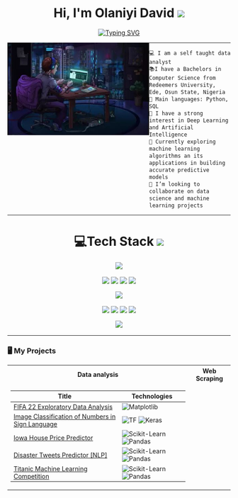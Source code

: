 <h1 align=center>
Hi, I'm Olaniyi David
<img src="https://user-images.githubusercontent.com/75603128/231256750-dbd6f6e5-c26a-448b-bca1-9fd556a918fd.gif" width="30">
</h1> 

<p align = "center">
<a href="https://git.io/typing-svg"><img src="https://readme-typing-svg.demolab.com?font=Fira+Code&size=20&pause=1000&color=239A8D&center=true&vCenter=true&width=435&lines=Data+analyst;ML+Enthusiast;Computer+science+student;Freelancer;Always+learning" alt="Typing SVG" /></a>
</p>

<img align="left" src="https://github.com/Olaniyidavid/Olaniyidavid/blob/main/GITHUB%20ANIME%202.JPG" alt="Unfortunately I didn't find the author of the pic, feel to open a pull request if found" width="320" />

<hr>

```
💻 I am a self taught data analyst
📚I have a Bachelors in Computer Science from Redeemers University, Ede, Osun State, Nigeria
🌟 Main languages: Python, SQL
📝 I have a strong interest in Deep Learning and Artificial Intelligence
🌱 Currently exploring machine learning algorithms an its applications in building accurate predictive models
👯 I’m looking to collaborate on data science and machine learning projects
```
<hr>

<div align = "center">
    <h1> 💻Tech Stack 
    <img src="https://media2.giphy.com/media/QssGEmpkyEOhBCb7e1/giphy.gif?cid=ecf05e47a0n3gi1bfqntqmob8g9aid1oyj2wr3ds3mg700bl&rid=giphy.gif" width = 30px></h1>
</div>

<p align ="center">
<img src="https://img.shields.io/badge/Python%20-%2314354C.svg?style=for-the-badge&logo=python&logoColor=white">
</P>

<p align = "center">
    <img src = "https://img.shields.io/badge/MySQL-00000F?style=for-the-badge&logo=mysql&logoColor=white">
    <img src = "https://img.shields.io/badge/GIT-E44C30?style=for-the-badge&logo=git&logoColor=white">
    <img src = "https://img.shields.io/badge/Beautiful%20Soup-4-yellow?style=for-the-badge&logo=python">
    <img src = "https://img.shields.io/badge/Jupyter%20-%23F37626.svg?logo=Jupyter&style=for-the-badge&logoColor=white">
</p>

<p align ="center">
       <img src = "https://img.shields.io/badge/scikit--learn-0.24.2-blue?style=for-the-badge&logo=scikit-learn">
</p>

<p align = "center">
    <img src = "https://img.shields.io/badge/Matplotlib-3.4.2-blue?style=for-the-badge&logo=matplotlib">
    <img src = "https://img.shields.io/badge/Numpy%20-%23013243.svg?style=for-the-badge&logo=numpy&logoColor=white">
    <img src = "https://img.shields.io/badge/Microsoft_Excel-217346?style=for-the-badge&logo=microsoft-excel&logoColor=white">
    <img src = "https://img.shields.io/badge/Power%20BI-Blue?style=for-the-badge&logo=Power-BI">
</p>                 
<p align = "center">
<img src="https://github.com/Olaniyidavid/Olaniyidavid/blob/main/Aesthetic%20Anime%20City%20Sunset%20(1).gif">
</p>

<hr>

### 🖥️ My Projects
<table>
<tr><th>Data analysis </th><th>Web Scraping</th></tr>
<tr><td>

|Title | Technologies|
|--|--|
| [FIFA 22 Exploratory Data Analysis](https://github.com/Olaniyidavid/DATA-ANALYSIS/blob/master/FIFA%20PROJECT%20(1).ipynb) |   ![Matplotlib](https://img.shields.io/badge/Matplotlib-3.4.2-blue?style=for-the-badge&logo=matplotlib)|
| [Image Classification of Numbers in Sign Language](https://github.com/posi-olomo/Sign-Language-Number-Image-Classification) |   ![TF](https://img.shields.io/badge/TF-black?style=flat-square&logo=tensorflow)  ![Keras](https://img.shields.io/badge/Keras-D00000?style=flat-square&logo=Keras)|
| [Iowa House Price Predictor](https://github.com/posi-olomo/Iowa-House-Price-Predictor) | ![Scikit-Learn](https://img.shields.io/badge/Scikit_Learn-black?style=flat-square&logo=scikit-learn) ![Pandas](https://img.shields.io/badge/Pandas-150458?style=flat-square&logo=Pandas) |
| [Disaster Tweets Predictor [NLP]](https://github.com/posi-olomo/Disaster-Tweets-Predictor-NLP) | ![Scikit-Learn](https://img.shields.io/badge/Scikit_Learn-black?style=flat-square&logo=scikit-learn) ![Pandas](https://img.shields.io/badge/Pandas-150458?style=flat-square&logo=Pandas) |
| [Titanic Machine Learning Competition](https://github.com/posi-olomo/Titanic-Machine-Learning-Competition) | ![Scikit-Learn](https://img.shields.io/badge/Scikit_Learn-black?style=flat-square&logo=scikit-learn) ![Pandas](https://img.shields.io/badge/Pandas-150458?style=flat-square&logo=Pandas) |    

<!--
**Olaniyidavid/Olaniyidavid** is a ✨ _special_ ✨ repository because its `README.md` (this file) appears on your GitHub profile.

Here are some ideas to get you started:

- 🔭 I’m currently working on ...
- 🌱 I’m currently learning ...
- ...
- 🤔 I’m looking for help with ...
- 💬 Ask me about ...
- 📫 How to reach me: ...
- 😄 Pronouns: ...
- ⚡ Fun fact: ...
-->

